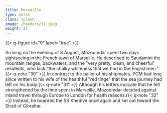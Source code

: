 ```yaml
---
title: Marseille
type: notes
class: splash
image: /headers/11.jpeg
weight: 21
---
```


{{< q-figure id="9" label="true" >}}

Arriving on the evening of 8 August, Mozoomdar spent two days
sightseeing in the French town of Marseille. He described to Saudamini
the mountain ranges, backwaters, and the "very pretty, clean, and
cheerful" residents, who lack "the chalky whiteness that we find in the
Englishmen." {{< q-note "30" >}} In contrast to the pallor of his shipmates, PCM had
long since written to his wife of the healthful "red tinge" that the sea
journey had left on his body.{{< q-note "31" >}} Although his letters indicate that he
felt strengthened by the time spent in Marseille, Mozoomdar decided
against inland travel through Europe to London for health
reasons.{{< q-note "32" >}} Instead, he boarded the SS Khedive once again and set out
toward the Strait of Gibraltar.
